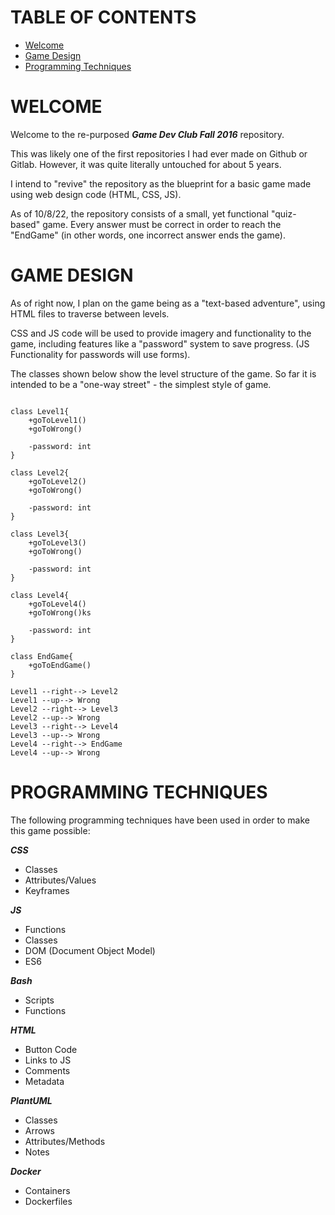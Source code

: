 # TABLE OF CONTENTS
- [Welcome](#welcome)
- [Game Design](#game-design)
- [Programming Techniques](#programming-techniques)

# WELCOME

Welcome to the re-purposed ***Game Dev Club Fall 2016*** repository.

This was likely one of the first repositories I had ever made on Github or Gitlab.
However, it was quite literally untouched for about 5 years.

I intend to "revive" the repository as the blueprint for a basic game made
using web design code (HTML, CSS, JS).

As of 10/8/22, the repository consists of a small, yet functional
"quiz-based" game. Every answer must be correct in order to reach
the "EndGame" (in other words, one incorrect answer ends the game).

# GAME DESIGN

As of right now, I plan on the game being as a "text-based adventure", using HTML files to traverse between levels.

CSS and JS code will be used to provide imagery and functionality
to the game, including features like a "password" system to save
progress. (JS Functionality for passwords will use forms).

The classes shown below show the level structure of the game.
So far it is intended to be a "one-way street" - the simplest
style of game.

```plantuml

class Level1{
    +goToLevel1()
    +goToWrong()
    
    -password: int
}

class Level2{
    +goToLevel2()
    +goToWrong()

    -password: int
}

class Level3{
    +goToLevel3()
    +goToWrong()

    -password: int
}

class Level4{
    +goToLevel4()
    +goToWrong()ks

    -password: int
}

class EndGame{
    +goToEndGame()
}

Level1 --right--> Level2
Level1 --up--> Wrong
Level2 --right--> Level3
Level2 --up--> Wrong
Level3 --right--> Level4
Level3 --up--> Wrong
Level4 --right--> EndGame
Level4 --up--> Wrong
```
# PROGRAMMING TECHNIQUES

The following programming techniques have been used in order to make
this game possible:

***CSS***
- Classes
- Attributes/Values
- Keyframes

***JS***
- Functions
- Classes
- DOM (Document Object Model)
- ES6

***Bash***
- Scripts
- Functions

***HTML***
- Button Code
- Links to JS
- Comments
- Metadata

***PlantUML***
- Classes
- Arrows
- Attributes/Methods
- Notes

***Docker***
- Containers
- Dockerfiles